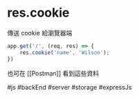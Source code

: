 # res.cookie
傳送 cookie 給瀏覽器端
```js
app.get('/', (req, res) => {
	res.cookie('name', 'Wilson');
})
```
也可在 [[Postman]] 看到這些資料


#js #backEnd #server #storage #expressJs